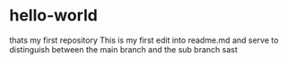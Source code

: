 # hello-world
thats my first repository
This is my first edit into readme.md and serve to distinguish between the main branch and the sub branch
sast
